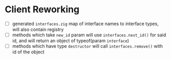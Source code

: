 # Client Reworking

- [ ] generated `interfaces.zig` map of interface names to interface types, will also contain registry
- [ ] methods which take `new_id` param will use `interfaces.next_id()` for said id, and will return an object of typeof(param `interface`)
- [ ] methods which have type `destructor` will call `interfaces.remove()` with id of the object
